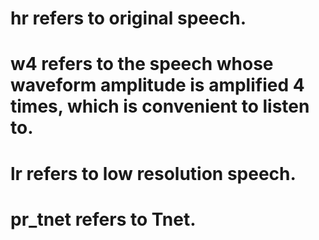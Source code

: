 # hr refers to original speech.
# w4 refers to the speech whose waveform amplitude is amplified 4 times, which is convenient to listen to.
# lr refers to low resolution speech.
# pr_tnet	refers to Tnet.
